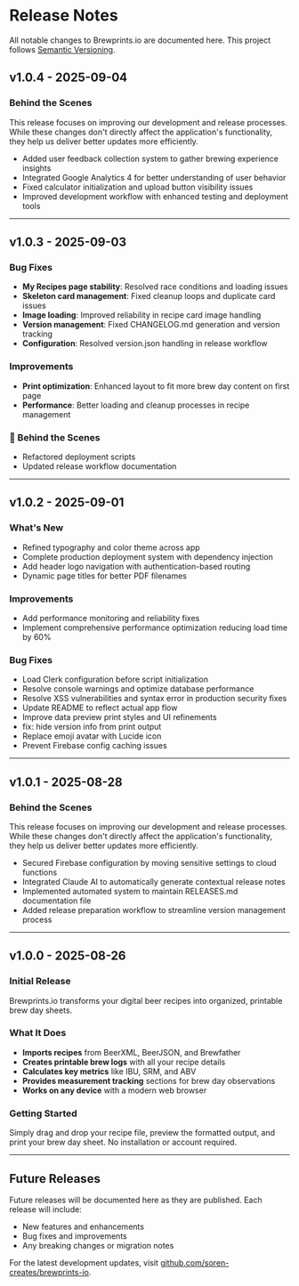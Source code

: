 # Release Notes

All notable changes to Brewprints.io are documented here. This project follows [Semantic Versioning](https://semver.org/).

## v1.0.4 - 2025-09-04

### Behind the Scenes

This release focuses on improving our development and release processes. While these changes don't directly affect the application's functionality, they help us deliver better updates more efficiently.

- Added user feedback collection system to gather brewing experience insights
- Integrated Google Analytics 4 for better understanding of user behavior
- Fixed calculator initialization and upload button visibility issues
- Improved development workflow with enhanced testing and deployment tools

---

## v1.0.3 - 2025-09-03

### Bug Fixes
- **My Recipes page stability**: Resolved race conditions and loading issues
- **Skeleton card management**: Fixed cleanup loops and duplicate card issues
- **Image loading**: Improved reliability in recipe card image handling
- **Version management**: Fixed CHANGELOG.md generation and version tracking
- **Configuration**: Resolved version.json handling in release workflow

### Improvements
- **Print optimization**: Enhanced layout to fit more brew day content on first page
- **Performance**: Better loading and cleanup processes in recipe management

### 🔧 Behind the Scenes
- Refactored deployment scripts
- Updated release workflow documentation

---

## v1.0.2 - 2025-09-01

### What's New
- Refined typography and color theme across app
- Complete production deployment system with dependency injection
- Add header logo navigation with authentication-based routing
- Dynamic page titles for better PDF filenames

### Improvements
- Add performance monitoring and reliability fixes
- Implement comprehensive performance optimization reducing load time by 60%

### Bug Fixes
- Load Clerk configuration before script initialization
- Resolve console warnings and optimize database performance
- Resolve XSS vulnerabilities and syntax error in production security fixes
- Update README to reflect actual app flow
- Improve data preview print styles and UI refinements
- fix: hide version info from print output
- Replace emoji avatar with Lucide icon
- Prevent Firebase config caching issues

---

## v1.0.1 - 2025-08-28

### Behind the Scenes

This release focuses on improving our development and release processes. While these changes don't directly affect the application's functionality, they help us deliver better updates more efficiently.

- Secured Firebase configuration by moving sensitive settings to cloud functions
- Integrated Claude AI to automatically generate contextual release notes
- Implemented automated system to maintain RELEASES.md documentation file
- Added release preparation workflow to streamline version management process

---

## v1.0.0 - 2025-08-26

### Initial Release

Brewprints.io transforms your digital beer recipes into organized, printable brew day sheets.

### What It Does

- **Imports recipes** from BeerXML, BeerJSON, and Brewfather
- **Creates printable brew logs** with all your recipe details
- **Calculates key metrics** like IBU, SRM, and ABV
- **Provides measurement tracking** sections for brew day observations
- **Works on any device** with a modern web browser

### Getting Started

Simply drag and drop your recipe file, preview the formatted output, and print your brew day sheet. No installation or account required.

---

## Future Releases

Future releases will be documented here as they are published. Each release will include:
- New features and enhancements
- Bug fixes and improvements
- Any breaking changes or migration notes

For the latest development updates, visit [github.com/soren-creates/brewprints-io](https://github.com/soren-creates/brewprints-io).